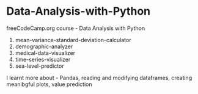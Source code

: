 # Data-Analysis-with-Python
freeCodeCamp.org course - Data Analysis with Python 
1. mean-variance-standard-deviation-calculator
2. demographic-analyzer
3. medical-data-visualizer
4. time-series-visualizer
5. sea-level-predictor

I learnt more about -
Pandas, reading and modifying dataframes, creating meanibgful plots, value prediction 
